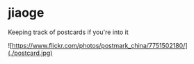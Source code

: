 # jiaoge
Keeping track of postcards if you're into it

![https://www.flickr.com/photos/postmark_china/7751502180/](./postcard.jpg)
